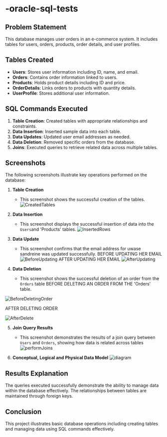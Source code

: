 # -oracle-sql-tests

## Problem Statement
This database manages user orders in an e-commerce system. It includes tables for users, orders, products, order details, and user profiles.

## Tables Created
- **Users**: Stores user information including ID, name, and email.
- **Orders**: Contains order information linked to users.
- **Products**: Holds product details including ID and price.
- **OrderDetails**: Links orders to products with quantity details.
- **UserProfile**: Stores additional user information.

## SQL Commands Executed
1. **Table Creation**: Created tables with appropriate relationships and constraints.
2. **Data Insertion**: Inserted sample data into each table.
3. **Data Updates**: Updated user email addresses as needed.
4. **Data Deletion**: Removed specific orders from the database.
5. **Joins**: Executed queries to retrieve related data across multiple tables.

 ## Screenshots

The following screenshots illustrate key operations performed on the database:

1. **Table Creation**
      - This screenshot shows the successful creation of the tables.
   ![CreatedTables](https://github.com/user-attachments/assets/640904ab-9635-4ac7-b021-8e6dbb90237e)

3. **Data Insertion**
     - This screenshot displays the successful insertion of data into the `Users`and 'Products' tables.
    ![InsertedRows](https://github.com/user-attachments/assets/ec81244c-815d-422b-b564-df9fe391fdcf)

3. **Data Update**
     - This screenshot confirms that the email address for uwase sandreine was updated successfully.
  BEFORE UPDATING HER EMAIL
![BeforeUpdating](https://github.com/user-attachments/assets/5b418022-f3a3-4ae4-9764-f3be1bedfd41)
AFTER UPDATING HER EMAIL
![AfterUpdating](https://github.com/user-attachments/assets/31aaad0a-75f9-483a-8e7e-80118b45665e)
4. **Data Deletion**
     - This screenshot shows the successful deletion of an order from the `Orders` table
  BEFORE DELETING AN ORDER FROM THE 'Orders' table.

![BeforeDeletingOrder](https://github.com/user-attachments/assets/19eb5aeb-f884-4118-b732-339ca2be3e4b)

  AFTER DELETING ORDER
  
![AfterDelete](https://github.com/user-attachments/assets/85e8c9a6-749e-4c38-ba99-407dde13b2a3)

5. **Join Query Results**
    - This screenshot demonstrates the results of a join query between `Users` and `Orders`, showing how data is related across tables
![performJoins](https://github.com/user-attachments/assets/e5bc97b1-d914-4847-94d0-46a01ad6931e)

6.  **Conceptual, Logical and Physical Data Model**
![diagram](https://github.com/user-attachments/assets/9d253b79-bb52-4f09-9b14-5763e75e5ba4)
  
   ## Results Explanation
The queries executed successfully demonstrate the ability to manage data within the database effectively. The relationships between tables are maintained through foreign keys.

## Conclusion
This project illustrates basic database operations including creating tables and managing data using SQL commands effectively.

   
   

   
